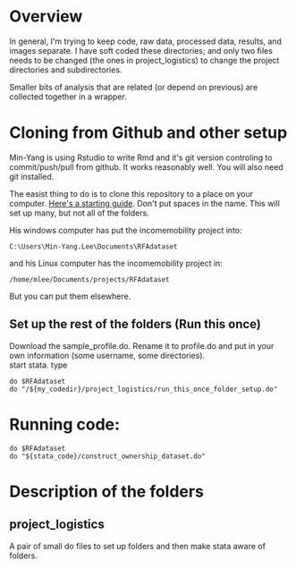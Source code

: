 # Overview
In general, I'm trying to keep code, raw data, processed data, results, and images separate.  I have soft coded these directories; and only two files needs to be changed (the ones in project_logistics) to change the project directories and subdirectories.

Smaller bits of analysis that are related (or depend on previous) are collected together in a wrapper.

# Cloning from Github and other setup
Min-Yang is using Rstudio to write Rmd and it's git version controling to commit/push/pull from github. It works reasonably well.  You will also need git installed.

The easist thing to do is to clone this repository to a place on your computer. [Here's a starting guide](https://cfss.uchicago.edu/setup/git-with-rstudio/).  Don't put spaces in the name.  This will set up many, but not all of the folders.

His windows computer has put the incomemobility project into:
```
C:\Users\Min-Yang.Lee\Documents\RFAdataset
```
and his Linux computer has the incomemobility project in:
```
/home/mlee/Documents/projects/RFAdataset
```
But you can put them elsewhere.

## Set up the rest of the folders (Run this once)
Download the sample_profile.do.  Rename it to profile.do and put in your own information (some username, some directories).  
start stata.
type
```
do $RFAdataset 
do "/${my_codedir}/project_logistics/run_this_once_folder_setup.do"

```



# Running code:

```
do $RFAdataset 
do "${stata_code}/construct_ownership_dataset.do"

```

# Description of the folders

## project_logistics
A pair of small do files to set up folders and then make stata aware of folders.
